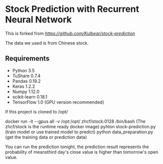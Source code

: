 # Stock Prediction with Recurrent Neural Network

This is forked from _https://github.com/Kulbear/stock-prediction_ 
 
The data we used is from Chinese stock.

## Requirements

- Python 3.5
- TuShare 0.7.4
- Pandas 0.19.2
- Keras 1.2.2
- Numpy 1.12.0
- scikit-learn 0.18.1
- TensorFlow 1.0 (GPU version recommended)

If this project is cloned to /opt/

docker run -it --gpus all -v /opt:/opt/ zhcf/stock:0128 /bin/bash (The zhcf/stock is the runtime ready docker image) 
pyhton stock-prediction.py  (train model or use  trained model to predict) 
python data_preparation.py (get the training data or prediction data) 

You can run the prediction tonight, the prediction result represents the probability of meansthird day's close value is higher than tomorrow's open value.
